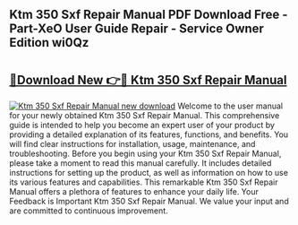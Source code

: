## Ktm 350 Sxf Repair Manual PDF Download Free - Part-XeO User Guide Repair - Service Owner Edition wi0Qz

# <h2><a href="http://cf2569.oget.top/?id=Ktm+350+Sxf+Repair+Manual">🔗Download New 👉🔴 Ktm 350 Sxf Repair Manual</a></h2>

[![Ktm 350 Sxf Repair Manual new download](https://i.imgur.com/5g1atiW.png)](http://cf2569.oget.top/?id=Ktm+350+Sxf+Repair+Manual)
Welcome to the user manual for your newly obtained Ktm 350 Sxf Repair Manual. This comprehensive guide is intended to help you become an expert user of your product by providing a detailed explanation of its features, functions, and benefits. You will find clear instructions for installation, usage, maintenance, and troubleshooting. Before you begin using your Ktm 350 Sxf Repair Manual, please take a moment to read this manual carefully. It includes detailed instructions for setting up the product, as well as information on how to use its various features and capabilities. This remarkable Ktm 350 Sxf Repair Manual offers a plethora of features to enhance your daily life. Your Feedback is Important Ktm 350 Sxf Repair Manual. We value your input and are committed to continuous improvement.
